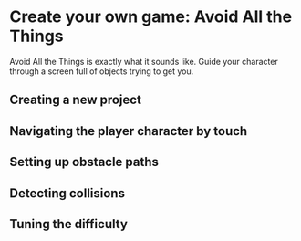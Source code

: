 # Create your own game: Avoid All the Things

Avoid All the Things is exactly what it sounds like. Guide your character
through a screen full of objects trying to get you.

## Creating a new project

## Navigating the player character by touch

## Setting up obstacle paths

## Detecting collisions

## Tuning the difficulty
